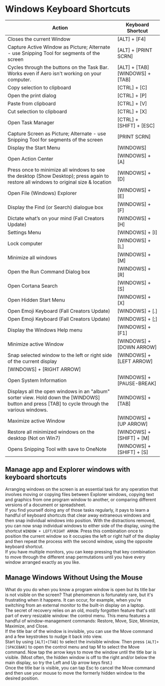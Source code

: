 # Windows Keyboard Shortcuts

| Action | Keyboard Shortcut |  
| -- | -- |  
| Closes the current Window|[ALT] + [F4]  |  
| Capture Active Window as Picture; Alternate - use Snipping Tool for segments of the screen|[ALT] + [PRINT SCRN]   |  
| Cycles through the buttons on the Task Bar. Works even if Aero isn't working on your computer. |[ALT] + [TAB] <BR> [WINDOWS] + [TAB] |  
| Copy selection to clipboard|[CTRL] + [C]  |  
| Open the print dialog|[CTRL] + [P]   |  
| Paste from clipboard|[CTRL] + [V]  |  
| Cut selection to clipboard|[CTRL] + [X]  |  
| Open Task Manager|[CTRL] + [SHIFT] + [ESC]  |  
| Capture Screen as Picture; Alternate - use Snipping Tool for segments of the screen|[PRINT SCRN]   |  
| Display the Start Menu|[WINDOWS]  |  
| Open Action Center|[WINDOWS] + [A]  |  
| Press once to minimize all windows to see the desktop (Show Desktop); press again to restore all windows to original size & location|[WINDOWS] + [D]   |  
| Open File (Windows) Explorer|[WINDOWS] + [E]  |  
| Display the Find (or Search) dialogue box|[WINDOWS] + [F]  |  
| Dictate what’s on your mind (Fall Creators Update)|[WINDOWS] + [H]  |  
| Settings Menu|[WINDOWS] + [I]   |  
| Lock computer|[WINDOWS] + [L]   |  
| Minimize all windows|[WINDOWS] + [M]  |  
| Open the Run Command Dialog box|[WINDOWS] + [R]  |  
| Open Cortana Search|[WINDOWS] + [S]   |  
| Open Hidden Start Menu|[WINDOWS] + [X]  |  
| Open Emoji Keyboard (Fall Creators Update)|[WINDOWS] + [.]  |  
| Open Emoji Keyboard (Fall Creators Update)|[WINDOWS] + [;]  |  
| Display the Windows Help menu|[WINDOWS] + [F1]  |  
| Minimize active Window|[WINDOWS] + [DOWN ARROW]  |  
| Snap selected window to the left or right side of the current display|[WINDOWS] + [LEFT ARROW]  |  
| [WINDOWS] + [RIGHT ARROW]  |  
| Open System Information|[WINDOWS] + [PAUSE-BREAK]  |  
| Displays all the open windows in an "album" sorter view. Hold down the [WINDOWS] button and press [TAB] to cycle through the various windows.|[WINDOWS] + [TAB]   |  
| Maximize active Window|[WINDOWS] + [UP ARROW]  |  
| Restore all minimized windows on the desktop (Not on Win7)|[WINDOWS] + [SHIFT] + [M]  |  
| Opens Snipping Tool with save to OneNote|[WINDOWS] + [SHIFT] + [S] |  

## Manage app and Explorer windows with keyboard shortcuts
Arranging windows on the screen is an essential task for any operation that involves moving or copying files between Explorer windows, copying text and graphics from one program window to another, or comparing different versions of a document or spreadsheet.  
If you find yourself doing any of those tasks regularly, it pays to learn a handful of keyboard shortcuts that clear away extraneous windows and then snap individual windows into position. With the distractions removed, you can now snap individual windows to either side of the display, using the shortcut `WINDOW + LEFT/RIGHT ARROW`. Press this combination once to position the current window so it occupies the left or right half of the display and then repeat the process with the second window, using the opposite keyboard shortcut.  
If you have multiple monitors, you can keep pressing that key combination to move through the different snap permutations until you have every window arranged exactly as you like.  

## Manage Windows Without Using the Mouse
What do you do when you know a program window is open but its title bar is not visible on the screen? That phenomenon is fortunately rare, but it's frustrating when it happens. It can occur, for example, when you're switching from an external monitor to the built-in display on a laptop.  
The secret of recovery relies on an old, mostly forgotten feature that's still part of every resizable window: the control menu. This menu features a handful of window-management commands: Restore, Move, Size, Minimize, Maximize, and Close.  
If the title bar of the window is invisible, you can use the Move command and a few keystrokes to nudge it back into view.  
Start by using `[ALT]+[TAB]` to select the invisible window. Then press `[ALT]+[SPACEBAR]` to open the control menu and tap M to select the Move command. Now tap the arrow keys to move the window until the title bar is visible. (Most often, the hidden window is off to the right and/or below the main display, so try the Left and Up arrow keys first.)  
Once the title bar is visible, you can tap Esc to cancel the Move command and then use your mouse to move the formerly hidden window to the desired position. 

